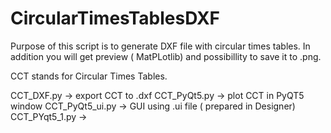 # CircularTimesTablesDXF

Purpose of this script is to generate DXF file with circular times tables. 
In addition you will get preview ( MatPLotlib) and possibillity to save it to .png. 

CCT stands for Circular Times Tables. 

CCT_DXF.py -> export CCT to .dxf
CCT_PyQt5.py -> plot CCT in PyQT5 window
CCT_PyQt5_ui.py -> GUI using .ui file ( prepared in Designer)
CCT_PYqt5_1.py ->
